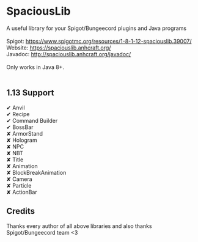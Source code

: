 # SpaciousLib

A useful library for your Spigot/Bungeecord plugins and Java programs<br><br>
Spigot: https://www.spigotmc.org/resources/1-8-1-12-spaciouslib.39007/<br>
Website: https://spaciouslib.anhcraft.org/<br>
Javadoc: http://spaciouslib.anhcraft.org/javadoc/<br><br>
Only works in Java 8+.<br><br>

## 1.13 Support
✔ Anvil<br>
✔ Recipe<br>
✔ Command Builder<br>
✔ BossBar<br>
✘ ArmorStand<br>
✘ Hologram<br>
✘ NPC<br>
✘ NBT<br>
✘ Title<br>
✘ Animation<br>
✘ BlockBreakAnimation<br>
✘ Camera<br>
✘ Particle<br>
✘ ActionBar

## Credits
Thanks every author of all above libraries and also thanks Spigot/Bungeecord team <3